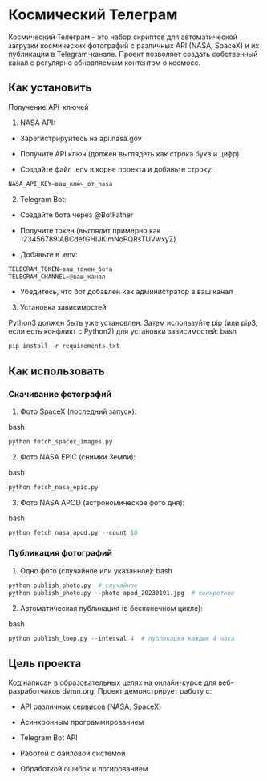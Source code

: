 # Космический Телеграм
Космический Телеграм - это набор скриптов для автоматической загрузки космических фотографий с различных API (NASA, SpaceX) и их публикации в Telegram-канале. Проект позволяет создать собственный канал с регулярно обновляемым контентом о космосе.

## Как установить
Получение API-ключей
1. NASA API:

* Зарегистрируйтесь на api.nasa.gov

* Получите API ключ (должен выглядеть как строка букв и цифр)

* Создайте файл .env в корне проекта и добавьте строку:

```python
NASA_API_KEY=ваш_ключ_от_nasa
```
2. Telegram Bot:

* Создайте бота через @BotFather

* Получите токен (выглядит примерно как 123456789:ABCdefGHIJKlmNoPQRsTUVwxyZ)

* Добавьте в .env:

```python
TELEGRAM_TOKEN=ваш_токен_бота
TELEGRAM_CHANNEL=@ваш_канал
```
* Убедитесь, что бот добавлен как администратор в ваш канал


3. Установка зависимостей
   
Python3 должен быть уже установлен. Затем используйте pip (или pip3, если есть конфликт с Python2) для установки зависимостей:
bash
```python
pip install -r requirements.txt
```

## Как использовать

### Скачивание фотографий
1. Фото SpaceX (последний запуск):

bash
```python
python fetch_spacex_images.py
```
2. Фото NASA EPIC (снимки Земли):

bash
```python
python fetch_nasa_epic.py
```
3. Фото NASA APOD (астрономическое фото дня):

bash
```python
python fetch_nasa_apod.py --count 10
```
### Публикация фотографий
1. Одно фото (случайное или указанное):
bash
```python
python publish_photo.py  # случайное
python publish_photo.py --photo apod_20230101.jpg  # конкретное
```
2. Автоматическая публикация (в бесконечном цикле):

bash
```python
python publish_loop.py --interval 4  # публикация каждые 4 часа
```
## Цель проекта
Код написан в образовательных целях на онлайн-курсе для веб-разработчиков dvmn.org. Проект демонстрирует работу с:

* API различных сервисов (NASA, SpaceX)

* Асинхронным программированием

* Telegram Bot API

* Работой с файловой системой

* Обработкой ошибок и логированием


